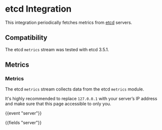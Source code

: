 # etcd Integration

This integration periodically fetches metrics from [etcd](https://etcd.io/) servers. 

## Compatibility

The etcd `metrics` stream was tested with etcd 3.5.1.

## Metrics

### Metrics

The etcd `metrics` stream collects data from the etcd `metrics` module.

It's highly recommended to replace `127.0.0.1` with your server’s IP address and make sure that this page accessible to only you.

{{event "server"}}

{{fields "server"}}
